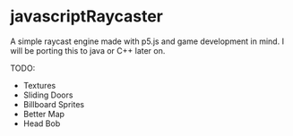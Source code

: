 # javascriptRaycaster
A simple raycast engine made with p5.js and game development in mind.
I will be porting this to java or C++ later on.

TODO:
- Textures
- Sliding Doors
- Billboard Sprites
- Better Map
- Head Bob
